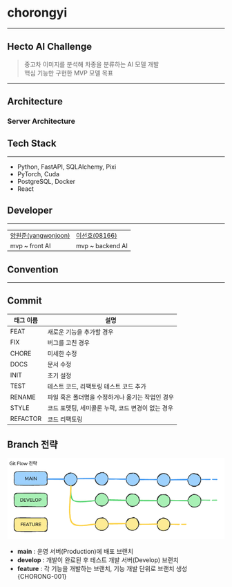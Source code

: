 # chorongyi 

---
## Hecto AI Challenge
>중고차 이미지를 분석해 차종을 분류하는 AI 모델 개발 </br>
>핵심 기능만 구현한 MVP 모델 목표

---
## Architecture
### Server Architecture

[//]: # (<!-- 아키텍처 이미지 그려서 넣을 예정 -->)


## Tech Stack

---
- Python, FastAPI, SQLAlchemy, Pixi
- PyTorch, Cuda
- PostgreSQL, Docker
- React

## Developer

---

|                 |   |
| --- | --- |
|[양원준(yangwonjoon)](https://github.com/yangwonjoon)|[이선호(08166)](https://github.com/08166)|
| mvp ~ front AI  |  mvp ~ backend AI  |


## Convention

---
## Commit

| 태그 이름  | 설명                            |
|-----------|-------------------------------|
| FEAT      | 새로운 기능을 추가할 경우                |
| FIX       | 버그를 고친 경우                     |
| CHORE     | 미세한 수정                        |
| DOCS      | 문서 수정                         |
| INIT      | 초기 설정                         |
| TEST      | 테스트 코드, 리팩토링 테스트 코드 추가        |
| RENAME    | 파일 혹은 폴더명을 수정하거나 옮기는 작업인 경우   |
| STYLE     | 코드 포맷팅, 세미콜론 누락, 코드 변경이 없는 경우 |
| REFACTOR  | 코드 리팩토링                       |

## Branch 전략

![Git Flow](https://raw.githubusercontent.com/yumyumpot/chorongyi/main/ai/docs/chorong.png)

- **main** : 운영 서버(Production)에 배포 브랜치
- **develop** : 개발이 완료된 후 테스트 개발 서버(Develop) 브랜치
- **feature** : 각 기능을 개발하는 브랜치, 기능 개발 단위로 브랜치 생성 {CHORONG-001}
